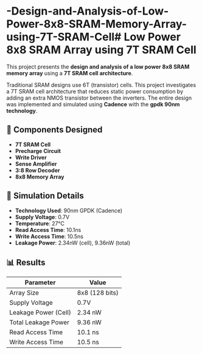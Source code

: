 # -Design-and-Analysis-of-Low-Power-8x8-SRAM-Memory-Array-using-7T-SRAM-Cell# Low Power 8x8 SRAM Array using 7T SRAM Cell

This project presents the **design and analysis of a low power 8x8 SRAM memory array** using a **7T SRAM cell architecture**. 


Traditional SRAM designs use 6T (transistor) cells. This project investigates a 7T SRAM cell architecture that reduces static power consumption by adding an extra NMOS transistor between the inverters. The entire design was implemented and simulated using **Cadence** with the **gpdk 90nm technology**.

## 🔧 Components Designed

- **7T SRAM Cell**
- **Precharge Circuit**
- **Write Driver**
- **Sense Amplifier**
- **3:8 Row Decoder**
- **8x8 Memory Array**

## 🧪 Simulation Details

- **Technology Used**: 90nm GPDK (Cadence)
- **Supply Voltage**: 0.7V
- **Temperature**: 27°C
- **Read Access Time**: 10.1ns
- **Write Access Time**: 10.5ns
- **Leakage Power**: 2.34nW (cell), 9.36nW (total)

## 📊 Results

| Parameter                 | Value      |
|--------------------------|------------|
| Array Size               | 8x8 (128 bits) |
| Supply Voltage           | 0.7V       |
| Leakage Power (Cell)     | 2.34 nW    |
| Total Leakage Power      | 9.36 nW    |
| Read Access Time         | 10.1 ns    |
| Write Access Time        | 10.5 ns    |


